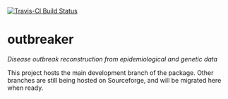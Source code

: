 [![Travis-CI Build Status](https://travis-ci.org/thibautjombart/outbreaker.svg?branch=master)](https://travis-ci.org/thibautjombart/outbreaker)

# outbreaker
*Disease outbreak reconstruction from epidemiological and genetic data*


This project hosts the main development branch of the package.
Other branches are still being hosted on Sourceforge, and will be migrated here when ready.
